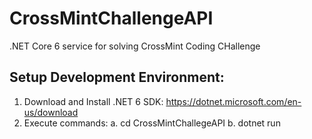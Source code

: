 # CrossMintChallengeAPI

.NET Core 6 service for solving CrossMint Coding CHallenge

  ## Setup Development Environment:

1. Download and Install .NET 6 SDK: https://dotnet.microsoft.com/en-us/download
2. Execute commands: 
  a. cd CrossMintChallegeAPI
  b. dotnet run
